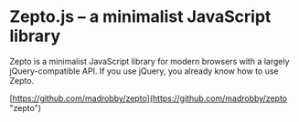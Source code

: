 Zepto.js – a minimalist JavaScript library
============
Zepto is a minimalist JavaScript library for modern browsers with a largely jQuery-compatible API. If you use jQuery, you already know how to use Zepto.

[https://github.com/madrobby/zepto](https://github.com/madrobby/zepto "zepto")
